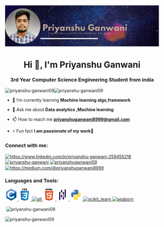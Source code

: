 ![logo](https://github.com/Priyanshu-Ganwani09/Priyanshu-Ganwani09/blob/main/Screenshot%20(74).png)
<h1 align="center">Hi 👋, I'm Priyanshu Ganwani</h1>
<h3 align="center">3rd Year Computer Science Engineering Student from india</h3>
<p><img align="left" src="https://github-readme-stats.vercel.app/api/top-langs?username=priyanshu-ganwani09&show_icons=true&locale=en&layout=compact" alt="priyanshu-ganwani09" /></p>

<p align="left"> <img src="https://komarev.com/ghpvc/?username=priyanshu-ganwani09&label=Profile%20views&color=0e75b6&style=flat" alt="priyanshu-ganwani09" /> </p>

- 🌱 I’m currently learning **Machine learning algo,framework**

- 💬 Ask me about **Data analytics ,Machine learning**

- 📫 How to reach me **priyanshuganwani8999@gmail.com**

- ⚡ Fun fact **I am passionate of my work🫡**

<h3 align="left">Connect with me:</h3>
<p align="left">
<a href="https://linkedin.com/in/https://www.linkedin.com/in/priyanshu-ganwani-259455218" target="blank"><img align="center" src="https://raw.githubusercontent.com/rahuldkjain/github-profile-readme-generator/master/src/images/icons/Social/linked-in-alt.svg" alt="https://www.linkedin.com/in/priyanshu-ganwani-259455218" height="30" width="40" /></a>
<a href="https://stackoverflow.com/users/priyanshu-ganwani" target="blank"><img align="center" src="https://raw.githubusercontent.com/rahuldkjain/github-profile-readme-generator/master/src/images/icons/Social/stack-overflow.svg" alt="priyanshu-ganwani" height="30" width="40" /></a>
<a href="https://kaggle.com/priyanshuganwani09" target="blank"><img align="center" src="https://raw.githubusercontent.com/rahuldkjain/github-profile-readme-generator/master/src/images/icons/Social/kaggle.svg" alt="priyanshuganwani09" height="30" width="40" /></a>
<a href="https://medium.com/https://medium.com/@priyanshuganwani8999" target="blank"><img align="center" src="https://raw.githubusercontent.com/rahuldkjain/github-profile-readme-generator/master/src/images/icons/Social/medium.svg" alt="https://medium.com/@priyanshuganwani8999" height="30" width="40" /></a>
</p>

<h3 align="left">Languages and Tools:</h3>
<p align="left"> <a href="https://www.cprogramming.com/" target="_blank" rel="noreferrer"> <img src="https://raw.githubusercontent.com/devicons/devicon/master/icons/c/c-original.svg" alt="c" width="40" height="40"/> </a> <a href="https://www.w3schools.com/css/" target="_blank" rel="noreferrer"> <img src="https://raw.githubusercontent.com/devicons/devicon/master/icons/css3/css3-original-wordmark.svg" alt="css3" width="40" height="40"/> </a> <a href="https://git-scm.com/" target="_blank" rel="noreferrer"> <img src="https://www.vectorlogo.zone/logos/git-scm/git-scm-icon.svg" alt="git" width="40" height="40"/> </a> <a href="https://www.w3.org/html/" target="_blank" rel="noreferrer"> <img src="https://raw.githubusercontent.com/devicons/devicon/master/icons/html5/html5-original-wordmark.svg" alt="html5" width="40" height="40"/> </a> <a href="https://pandas.pydata.org/" target="_blank" rel="noreferrer"> <img src="https://raw.githubusercontent.com/devicons/devicon/2ae2a900d2f041da66e950e4d48052658d850630/icons/pandas/pandas-original.svg" alt="pandas" width="40" height="40"/> </a> <a href="https://www.python.org" target="_blank" rel="noreferrer"> <img src="https://raw.githubusercontent.com/devicons/devicon/master/icons/python/python-original.svg" alt="python" width="40" height="40"/> </a> <a href="https://scikit-learn.org/" target="_blank" rel="noreferrer"> <img src="https://upload.wikimedia.org/wikipedia/commons/0/05/Scikit_learn_logo_small.svg" alt="scikit_learn" width="40" height="40"/> </a> <a href="https://seaborn.pydata.org/" target="_blank" rel="noreferrer"> <img src="https://seaborn.pydata.org/_images/logo-mark-lightbg.svg" alt="seaborn" width="40" height="40"/> </a> </p>


<p>&nbsp;<img align="center" src="https://github-readme-stats.vercel.app/api?username=priyanshu-ganwani09&show_icons=true&locale=en" alt="priyanshu-ganwani09" /></p>

<p><img align="center" src="https://github-readme-streak-stats.herokuapp.com/?user=priyanshu-ganwani09&" alt="priyanshu-ganwani09" /></p>
